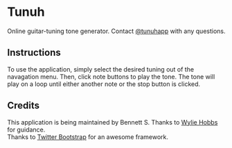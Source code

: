 Tunuh
=============
Online guitar-tuning tone generator. 
Contact [@tunuhapp](https://twitter.com/tunuhapp) with any questions.


Instructions
-------

To use the application, simply select the desired tuning out of the navagation
menu. Then, click note buttons to play the tone. The tone will play on a loop
until either another note or the stop button is clicked. 


Credits
------------

This application is being maintained by Bennett S.
Thanks to [Wylie Hobbs](http://www.wyliehobbs.com/) for guidance.  
Thanks to [Twitter Bootstrap](http://twitter.github.com/bootstrap/) for an awesome framework.
